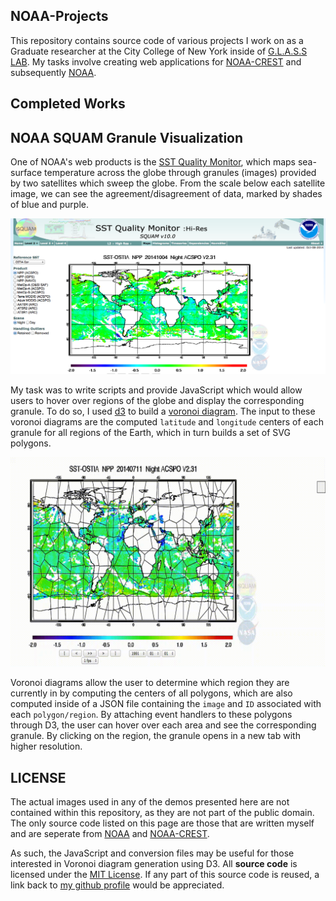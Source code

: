 NOAA-Projects
-------------

This repository contains source code of various projects I work on as a Graduate researcher at the City College of New York inside of 
[G.L.A.S.S LAB](https://bitbucket.org/glasslab/profile/members). My tasks involve creating web applications for [NOAA-CREST](http://crest.ccny.cuny.edu/) and subsequently [NOAA](http://www.noaa.gov/).

Completed Works
---------------

NOAA SQUAM Granule Visualization
--------------------------------

One of NOAA's web products is the [SST Quality Monitor](http://www.star.nesdis.noaa.gov/sod/sst/squam/HR/index.html#), which maps sea-surface temperature across the globe through granules (images) provided by two satellites which sweep the globe. From the scale below each satellite image, we can see the agreement/disagreement of data, marked by shades of blue and purple.

![alt tag](https://github.com/DrkSephy/NOAA-Projects/blob/master/img/squam.png)

 My task was to write scripts and provide JavaScript which would allow users to hover over regions of the globe and display the corresponding granule. To do so, I used [d3](http://d3js.org/) to build a [voronoi diagram](http://en.wikipedia.org/wiki/Voronoi_diagram). The input to these voronoi diagrams are the computed `latitude` and `longitude` centers of each granule for all regions of the Earth, which in turn builds a set of SVG polygons. 

 ![alt tag](https://github.com/DrkSephy/NOAA-Projects/blob/master/img/squam.gif)

 Voronoi diagrams allow the user to determine which region they are currently in by computing the centers of all polygons, which are also computed inside of a JSON file containing the `image` and `ID` associated with each `polygon/region`. By attaching event handlers to these polygons through D3, the user can hover over each area and see the corresponding granule. By clicking on the region, the granule opens in a new tab with higher resolution. 

LICENSE
-------

The actual images used in any of the demos presented here are not contained within this repository, as they are not part of the public domain. The only source code listed on this page are those that are written myself and are seperate from [NOAA](http://www.noaa.gov/) and [NOAA-CREST](http://crest.ccny.cuny.edu/). 

As such, the JavaScript and conversion files may be useful for those interested in Voronoi diagram generation using D3. All **source code** is licensed under the [MIT License](https://github.com/DrkSephy/NOAA-Projects/blob/master/LICENSE.txt). If any part of this source code is reused, a link back to [my github profile](https://github.com/DrkSephy) would be appreciated. 


